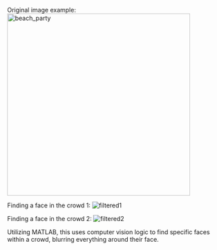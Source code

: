 Original image example:
<img width="423" alt="beach_party" src="https://github.com/user-attachments/assets/cc6143c1-e71d-4600-ab57-236e00172f72" />

Finding a face in the crowd 1:
![filtered1](https://github.com/user-attachments/assets/452aba62-5d12-4554-b1ad-08bd875bf45a)

Finding a face in the crowd 2:
![filtered2](https://github.com/user-attachments/assets/bf8842d8-0e44-4939-a5bf-2458d8964787)

Utilizing MATLAB, this uses computer vision logic to find specific faces within a crowd, blurring everything around their face.
